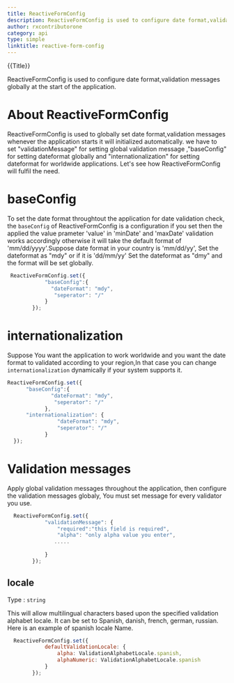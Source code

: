 ```yaml
---
title: ReactiveFormConfig
description: ReactiveFormConfig is used to configure date format,validation messages globally at the start of the application. 
author: rxcontributorone
category: api
type: simple
linktitle: reactive-form-config
---
```


<div class="title-bar top_title"><p>{{Title}}</p></div> <div class="title-bar"><p>ReactiveFormConfig is used to configure date format,validation messages globally at the start of the application.</p></div>

# About ReactiveFormConfig

ReactiveFormConfig is used to globally set date format,validation messages whenever the application starts it will initialized automatically. we have to set "validationMessage" for setting global validation message ,"baseConfig" for setting dateformat globally and "internationalization" for setting dateformat for worldwide applications. 
Let's see how ReactiveFormConfig will fulfil the need.

# baseConfig
To set the date format throughtout the application for date validation check, the `baseConfig` of ReactiveFormConfig is a configuration if you set then the applied the value prameter 'value' in 'minDate' and 'maxDate' validation works accordingly otherwise it will take the default format of 'mm/dd/yyyy'.Suppose date format in your country is 'mm/dd/yy', Set the dateformat as "mdy" or if it is 'dd/mm/yy' Set the dateformat as "dmy" and the format will be set globally.

```js
 ReactiveFormConfig.set({
            "baseConfig":{
              "dateFormat": "mdy",
               "seperator": "/"
            }          
        });
```
# internationalization 
Suppose You want the application to work worldwide and you want the date format to validated according to your region,In that case you can change `internationalization` dynamically if your system supports it.

```js
ReactiveFormConfig.set({
      "baseConfig":{
              "dateFormat": "mdy",
               "seperator": "/"
            },     
      "internationalization": {
                "dateFormat": "mdy",
                "seperator": "/"
            }
  });
```
# Validation messages
Apply global validation messages throughout the application, then configure the validation messages globaly, You must set message for every validator you use.

```js
  ReactiveFormConfig.set({
            "validationMessage": {
                "required":"this field is required",
                "alpha": "only alpha value you enter",
               .....          
                
            }
        });
```

## locale
Type : `string`

This will allow multilingual characters based upon the specified validation alphabet locale. It can be set to Spanish, danish, french, german, russian. Here is an example of spanish locale Name. 

```js
  ReactiveFormConfig.set({
            defaultValidationLocale: {
                alpha: ValidationAlphabetLocale.spanish,
                alphaNumeric: ValidationAlphabetLocale.spanish
            }
        });
```




